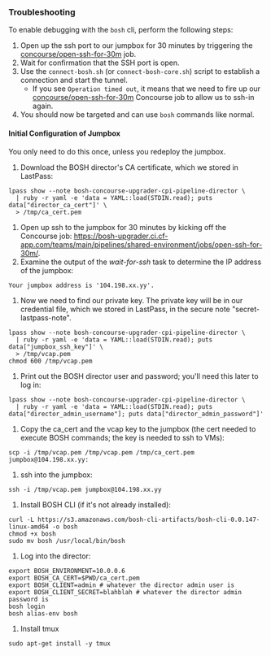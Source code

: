 ### Troubleshooting
To enable debugging with the `bosh` cli, perform the following steps:

1. Open up the ssh port to our jumpbox for 30 minutes by triggering the
   [concourse/open-ssh-for-30m](https://bosh-upgrader.ci.cf-app.com/teams/main/pipelines/shared-environment/jobs/open-ssh-for-30m/) job.
1. Wait for confirmation that the SSH port is open.
1. Use the `connect-bosh.sh` (or `connect-bosh-core.sh`) script to establish a connection and start the tunnel.
   * If you see `Operation timed out`, it means that we need to fire up
   our [concourse/open-ssh-for-30m](https://bosh-upgrader.ci.cf-app.com/teams/main/pipelines/shared-environment/jobs/open-ssh-for-30m/) Concourse job to allow us to ssh-in again.
1. You should now be targeted and can use `bosh` commands like normal.


#### Initial Configuration of Jumpbox

You only need to do this once, unless you redeploy the jumpbox.

1. Download the BOSH director's CA certificate, which we stored in LastPass:

```
lpass show --note bosh-concourse-upgrader-cpi-pipeline-director \
  | ruby -r yaml -e 'data = YAML::load(STDIN.read); puts data["director_ca_cert"]' \
  > /tmp/ca_cert.pem
```
1. Open up ssh to the jumpbox for 30 minutes by kicking off the
   Concourse job: https://bosh-upgrader.ci.cf-app.com/teams/main/pipelines/shared-environment/jobs/open-ssh-for-30m/.
1. Examine the output of the _wait-for-ssh_ task to determine the IP
   address of the jumpbox:

```
Your jumpbox address is '104.198.xx.yy'.
```
1. Now we need to find our private key.
   The private key will be in our credential file, which we stored in LastPass,
   in the secure note "secret-lastpass-note".

```
lpass show --note bosh-concourse-upgrader-cpi-pipeline-director \
  | ruby -r yaml -e 'data = YAML::load(STDIN.read); puts data["jumpbox_ssh_key"]' \
  > /tmp/vcap.pem
chmod 600 /tmp/vcap.pem
```
1. Print out the BOSH director user and password; you'll need this later to
   log in:

```
lpass show --note bosh-concourse-upgrader-cpi-pipeline-director \
  | ruby -r yaml -e 'data = YAML::load(STDIN.read); puts data["director_admin_username"]; puts data["director_admin_password"]'
```
1. Copy the ca_cert and the vcap key to the jumpbox (the cert needed to execute BOSH commands; the key is needed to ssh to VMs):

```
scp -i /tmp/vcap.pem /tmp/vcap.pem /tmp/ca_cert.pem jumpbox@104.198.xx.yy:
```
1. ssh into the jumpbox:

```
ssh -i /tmp/vcap.pem jumpbox@104.198.xx.yy
```
1. Install BOSH CLI (if it's not already installed):

```
curl -L https://s3.amazonaws.com/bosh-cli-artifacts/bosh-cli-0.0.147-linux-amd64 -o bosh
chmod +x bosh
sudo mv bosh /usr/local/bin/bosh
```
1. Log into the director:

```
export BOSH_ENVIRONMENT=10.0.0.6
export BOSH_CA_CERT=$PWD/ca_cert.pem
export BOSH_CLIENT=admin # whatever the director admin user is
export BOSH_CLIENT_SECRET=blahblah # whatever the director admin password is
bosh login
bosh alias-env bosh
```
1. Install tmux

```
sudo apt-get install -y tmux
```
